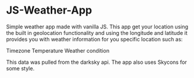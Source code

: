 # JS-Weather-App

Simple weather app made with vanilla JS. This app get your location using the built in geolocation functionality
and using the longitude and latitude it provides you with weather information for you specific location such as:

Timezone
Temperature
Weather condition

This data was pulled from the darksky api. The app also uses Skycons for some style.
